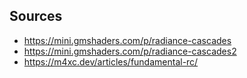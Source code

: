 ## Sources
* https://mini.gmshaders.com/p/radiance-cascades
* https://mini.gmshaders.com/p/radiance-cascades2
* https://m4xc.dev/articles/fundamental-rc/
